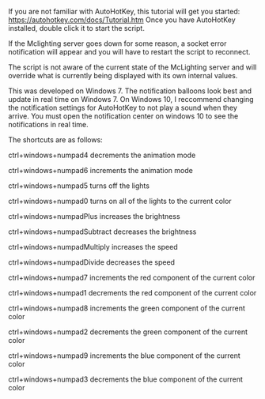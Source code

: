If you are not familiar with AutoHotKey, this tutorial will get you started: https://autohotkey.com/docs/Tutorial.htm
Once you have AutoHotKey installed, double click it to start the script. 

If the Mclighting server goes down for some reason, a socket error notification will appear and you will have to restart the script to reconnect.

The script is not aware of the current state of the McLighting server and will override what is currently being displayed with its own internal values.

This was developed on Windows 7. The notification balloons look best and update in real time on Windows 7. On Windows 10, I reccommend changing the notification settings for AutoHotKey to not play a sound when they arrive. You must open the notification center on windows 10 to see the notifications in real time.

The shortcuts are as follows:

ctrl+windows+numpad4 decrements the animation mode

ctrl+windows+numpad6 increments the animation mode

ctrl+windows+numpad5 turns off the lights

ctrl+windows+numpad0 turns on all of the lights to the current color

ctrl+windows+numpadPlus increases the brightness

ctrl+windows+numpadSubtract decreases the brightness

ctrl+windows+numpadMultiply increases the speed

ctrl+windows+numpadDivide decreases the speed

ctrl+windows+numpad7 increments the red component of the current color

ctrl+windows+numpad1 decrements the red component of the current color

ctrl+windows+numpad8 increments the green component of the current color

ctrl+windows+numpad2 decrements the green component of the current color

ctrl+windows+numpad9 increments the blue component of the current color

ctrl+windows+numpad3 decrements the blue component of the current color
